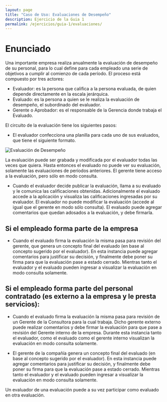 ```yaml
---
layout: page
title: "Caso de Uso: Evaluaciones de Desempeño"
description: Ejercicio de la Guia 1
permalink: /ejercicios/guia-1/evaluaciones/
---
```

# Enunciado
Una importante empresa realiza anualmente la evaluación de desempeño de su personal, para lo cual define para cada empleado una serie de objetivos a cumplir al comienzo de cada período. El proceso está compuesto por tres actores: 
* Evaluador: es la persona que califica a la persona evaluada, de quien depende directamente en la escala jerárquica. 
* Evaluado: es la persona a quien se le realiza la evaluación de desempeño, el subordinado del evaluador. 
* Gerente o Aprobador: es el responsable de la Gerencia donde trabaja el Evaluado. 

El circuito de la evaluación tiene los siguientes pasos: 
* El evaluador confecciona una planilla para cada uno de sus evaluados, que tiene el siguiente formato.

![Evaluación de Desempeño]({{site.baseurl}}/attachments/ejercicios/guia-1/evaluaciones-1.png)

La evaluación puede ser grabada y modificada por el evaluador todas las veces que quiera. Hasta entonces el evaluado no puede ver su evaluación, solamente las evaluaciones de períodos anteriores. El gerente tiene acceso a la evaluación, pero sólo en modo consulta. 

* Cuando el evaluador decide publicar la evaluación, llama a su evaluado y le comunica las calificaciones obtenidas. Adicionalmente el evaluado accede a la aplicación y visualiza las calificaciones ingresadas por su evaluador. El evaluador no puede modificar la evaluación (accede al igual que el gerente en modo sólo consulta). El evaluado puede agregar comentarios que quedan adosados a la evaluación, y debe firmarla. 

## Si el empleado forma parte de la empresa

*  Cuando el evaluado firma la evaluación la misma pasa para revisión del gerente, que genera un concepto final del evaluado (en base al concepto sugerido por el evaluador). En esta instancia puede agregar comentarios para justificar su decisión, y finalmente debe poner su firma para que la evaluación pase a estado cerrado. Mientras tanto el evaluador y el evaluado pueden ingresar a visualizar la evaluación en modo consulta solamente. 

## Si el empleado forma parte del personal contratado (es externo a la empresa y le presta servicios): 

* Cuando el evaluado firma la evaluación la misma pasa para revisión de un Gerente de la Consultora para la cual trabaja. Dicho gerente externo puede realizar comentarios y debe firmar la evaluación para que pase a revisión del Gerente interno de la empresa. Durante esta instancia tanto el evaluador, como el evaluado como el gerente interno visualizan la evaluación en modo consulta solamente. 

* El gerente de la compañía genera un concepto final del evaluado (en base al concepto sugerido por el evaluador). En esta instancia puede agregar comentarios para justificar su decisión, y finalmente debe poner su firma para que la evaluación pase a estado cerrado. Mientras tanto el evaluador y el evaluado pueden ingresar a visualizar la evaluación en modo consulta solamente. 

Un evaluador de una evaluación puede a su vez participar como evaluado en otra evaluación. 